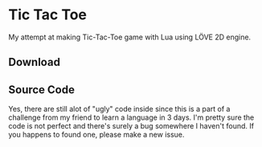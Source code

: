 # Tic Tac Toe
My attempt at making Tic-Tac-Toe game with Lua using LÖVE 2D engine.

## Download

## Source Code
Yes, there are still alot of "ugly" code inside since this is a part of a challenge from my friend to learn a language in 3 days. I'm pretty sure the code is not perfect and there's surely a bug somewhere I haven't found. If you happens to found one, please make a new issue.
